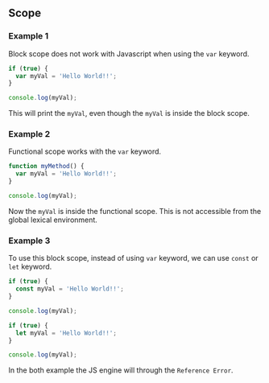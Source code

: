## Scope

### Example 1

Block scope does not work with Javascript when using the `var` keyword.

```js
if (true) {
  var myVal = 'Hello World!!';
}

console.log(myVal);
```

This will print the `myVal`, even though the `myVal` is inside the block scope.

### Example 2

Functional scope works with the `var` keyword.

```js
function myMethod() {
  var myVal = 'Hello World!!';
}

console.log(myVal);
```

Now the `myVal` is inside the functional scope. This is not accessible from the global lexical environment.

### Example 3

To use this block scope, instead of using `var` keyword, we can use `const` or `let` keyword.

```js
if (true) {
  const myVal = 'Hello World!!';
}

console.log(myVal);
```

```js
if (true) {
  let myVal = 'Hello World!!';
}

console.log(myVal);
```

In the both example the JS engine will through the `Reference Error`.
